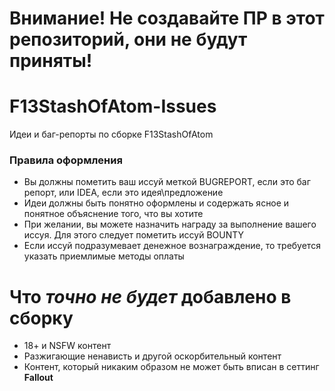 # Внимание! Не создавайте ПР в этот репозиторий, они не будут приняты!
# F13StashOfAtom-Issues
Идеи и баг-репорты по сборке F13StashOfAtom
### Правила оформления
- Вы должны пометить ваш иссуй меткой BUGREPORT, если это баг репорт, или IDEA, если это идея\предложение
- Идеи должны быть понятно оформлены и содержать ясное и понятное объяснение того, что вы хотите
- При желании, вы можете назначить награду за выполнение вашего иссуя. Для этого следует пометить иссуй BOUNTY
- Если иссуй подразумевает денежное вознаграждение, то требуется указать приемлимые методы оплаты

# Что **_точно не будет_** добавлено в сборку
- 18+ и NSFW контент
- Разжигающие ненависть и другой оскорбительный контент
- Контент, который никаким образом не может быть вписан в сеттинг **Fallout**
